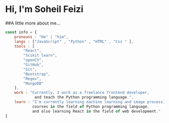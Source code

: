 <h1>Hi, I'm Soheil Feizi</h1>
<!-- <h2 color='red'>A little more about me...</h2> -->
##A little more about me...

```javascript
const info = {
    pronouns : "He" | "him",
    langs : ["JavaScript" , "Python" , "HTML" , "Css " ],
    tools : [
        "React",
        "Scikit learn",
        "openCV",
        "GitHub",
        "Git",
        "Bootstrap",
        "Regex",
        "MongoDB"
    ],
    work : "Currently, I work as a freelance frontend developer,
             and teach the Python programming language.",
    learn : "I'm currently learning machine learning and image processing
            courses in the field of Python programming language,
            and also learning React in the field of web development."
}
```
